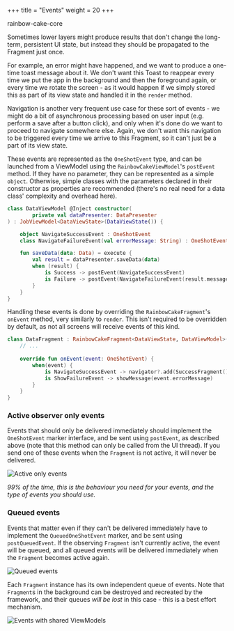 +++
title = "Events"
weight = 20
+++

<div class="small-subtitle">rainbow-cake-core</div>

Sometimes lower layers might produce results that don't change the long-term, persistent UI state, but instead they should be propagated to the Fragment just once.

For example, an error might have happened, and we want to produce a one-time toast message about it. We don't want this Toast to reappear every time we put the app in the background and then the foreground again, or every time we rotate the screen - as it would happen if we simply stored this as part of its view state and handled it in the `render` method.

Navigation is another very frequent use case for these sort of events - we might do a bit of asynchronous processing based on user input (e.g. perform a save after a button click), and only when it's done do we want to proceed to navigate somewhere else. Again, we don't want this navigation to be triggered every time we arrive to this Fragment, so it can't just be a part of its view state.

These events are represented as the `OneShotEvent` type, and can be launched from a ViewModel using the `RainbowCakeViewModel`'s `postEvent` method. If they have no parameter, they can be represented as a simple `object`. Otherwise, simple classes with the parameters declared in their constructor as properties are recommended (there's no real need for a data class' complexity and overhead here).

```kotlin
class DataViewModel @Inject constructor(
        private val dataPresenter: DataPresenter
) : JobViewModel<DataViewState>(DataViewState()) {

    object NavigateSuccessEvent : OneShotEvent
    class NavigateFailureEvent(val errorMessage: String) : OneShotEvent

    fun saveData(data: Data) = execute {
        val result = dataPresenter.saveData(data)
        when (result) {
            is Success -> postEvent(NavigateSuccessEvent)
            is Failure -> postEvent(NavigateFailureEvent(result.message))
        }
    }
}
```

Handling these events is done by overriding the `RainbowCakeFragment`'s `onEvent` method, very similarly to `render`. This isn't required to be overridden by default, as not all screens will receive events of this kind.

```kotlin
class DataFragment : RainbowCakeFragment<DataViewState, DataViewModel>() {
    // ...
    
    override fun onEvent(event: OneShotEvent) {
        when(event) {
            is NavigateSuccessEvent -> navigator?.add(SuccessFragment())
            is ShowFailureEvent -> showMessage(event.errorMessage)
        }
    }    
}
```

### Active observer only events

Events that should only be delivered immediately should implement the `OneShotEvent` marker interface, and be sent using `postEvent`, as described above (note that this method can only be called from the UI thread). If you send one of these events when the `Fragment` is not active, it will never be delivered.

![Active only events](/images/events_active_only_event.png)

*99% of the time, this is the behaviour you need for your events, and the type of events you should use.* 

### Queued events

Events that matter even if they can't be delivered immediately have to implement the `QueuedOneShotEvent` marker, and be sent using `postQueuedEvent`. If the observing `Fragment` isn't currently active, the event will be queued, and all queued events will be delivered immediately when the `Fragment` becomes active again.

![Queued events](/images/events_queued_event.png)


Each `Fragment` instance has its own independent queue of events. Note that `Fragment`s in the background can be destroyed and recreated by the framework, and their queues _will be lost_ in this case - this is a best effort mechanism.

![Events with shared ViewModels](/images/events_separate_queues.png)
